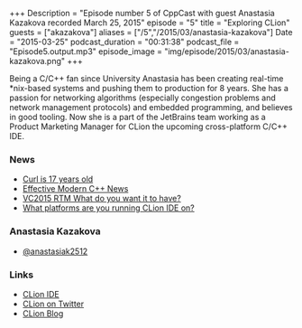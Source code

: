 +++
Description = "Episode number 5 of CppCast with guest Anastasia Kazakova recorded March 25, 2015"
episode = "5"
title = "Exploring CLion"
guests = ["akazakova"]
aliases = ["/5","/2015/03/anastasia-kazakova"]
Date = "2015-03-25"
podcast_duration = "00:31:38"
podcast_file = "Episode5.output.mp3"
episode_image = "img/episode/2015/03/anastasia-kazakova.png"
+++

Being a C/C++ fan since University Anastasia has been creating real-time *nix-based systems and pushing them to production for 8 years. She has a passion for networking algorithms (especially congestion problems and network management protocols) and embedded programming, and believes in good tooling. Now she is a part of the JetBrains team working as a Product Marketing Manager for CLion the upcoming cross-platform C/C++ IDE.

### News ###

 - [Curl is 17 years old](http://daniel.haxx.se/blog/2015/03/20/curl-17-years-old-today/)
 - [Effective Modern C++ News](http://scottmeyers.blogspot.com/2015/03/emc-news-new-excerpt-upcoming-webcast.html)
 - [VC2015 RTM What do you want it to have?](http://www.reddit.com/r/cpp/comments/2zs2ob/vc_2015_rtm_what_do_you_want_it_to_have/)
 - [What platforms are you running CLion IDE on?](https://polldaddy.com/poll/8745367/?view=results)
 
### Anastasia Kazakova ###

 - [@anastasiak2512](https://twitter.com/anastasiak2512)
 
### Links ###

 - [CLion IDE](https://www.jetbrains.com/clion/)
 - [CLion on Twitter](https://twitter.com/clion_ide)
 - [CLion Blog](http://blog.jetbrains.com/clion/)

